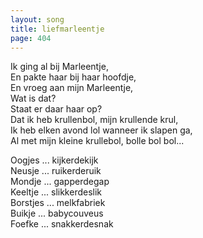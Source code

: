 ```yaml
---
layout: song
title: liefmarleentje
page: 404
---
```


Ik ging al bij Marleentje,  
En pakte haar bij haar hoofdje,  
En vroeg aan mijn Marleentje,  
Wat is dat?  
Staat er daar haar op?  
Dat ik heb krullenbol, mijn krullende krul,  
Ik heb elken avond lol wanneer ik slapen ga,  
Al met mijn kleine krullebol, bolle bol bol...  

Oogjes ... kijkerdekijk  
Neusje ... ruikerderuik  
Mondje ... gapperdegap  
Keeltje ... slikkerdeslik  
Borstjes ... melkfabriek  
Buikje ... babycouveus  
Foefke ... snakkerdesnak  
